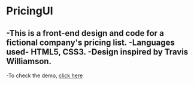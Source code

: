 # PricingUI
-This is a front-end design and code for a fictional company's pricing list.
-Languages used- HTML5, CSS3.
-Design inspired by Travis Williamson.
---
-To check the demo, [click here](https://therealgeekfruit.github.io/PricingUI/)
